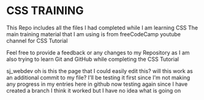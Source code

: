 # CSS TRAINING

This Repo includes all the files I had completed while I am learning CSS
The main training material that I am using is from freeCodeCamp youtube channel for CSS Tutorial 

Feel free to provide a feedback or any changes to my Repository as I am also trying to learn Git and GitHub while completing the CSS Tutorial

sj_webdev
oh is this the page that I could easily edit this?
will this work as an additional commit to my file?
I'll be testing it first since I'm not making any progress in my entries here in github
now testing again since I have created a branch
I think it worked
but I have no idea what is going on